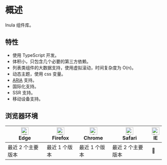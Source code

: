 # 概述

Inula 组件库。

## 特性

- 使用 TypeScript 开发。
- 体积小，只包含几个必要的第三方依赖。
- 列表类组件的大数据支持，使用虚拟滚动，时间复杂度为 O(n)。
- 动态主题，使用 css 变量。
- [ARIA](https://www.w3.org/WAI/ARIA/apg/) 支持。
- 国际化支持。
- SSR 支持。
- 移动设备支持。

## 浏览器环境

| [<img src="https://raw.githubusercontent.com/alrra/browser-logos/master/src/edge/edge_48x48.png" alt="IE / Edge" width="24px" height="24px" />](http://godban.github.io/browsers-support-badges/)</br>Edge | [<img src="https://raw.githubusercontent.com/alrra/browser-logos/master/src/firefox/firefox_48x48.png" alt="Firefox" width="24px" height="24px" />](http://godban.github.io/browsers-support-badges/)</br>Firefox | [<img src="https://raw.githubusercontent.com/alrra/browser-logos/master/src/chrome/chrome_48x48.png" alt="Chrome" width="24px" height="24px" />](http://godban.github.io/browsers-support-badges/)</br>Chrome | [<img src="https://raw.githubusercontent.com/alrra/browser-logos/master/src/safari/safari_48x48.png" alt="Safari" width="24px" height="24px" />](http://godban.github.io/browsers-support-badges/)</br>Safari | [<img src="https://raw.githubusercontent.com/alrra/browser-logos/master/src/archive/internet-explorer_9-11/internet-explorer_9-11_48x48.png" alt="Safari" width="24px" height="24px" />](http://godban.github.io/browsers-support-badges/)</br>IE |
| --- | --- | --- | --- | --- |
| 最近 2 个主要版本 | 最近 1 个版本 | 最近 1 个版本 | 最近 2 个主要版本 | 🚫 |
